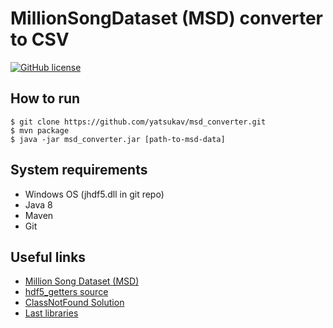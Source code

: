 # MillionSongDataset (MSD) converter to CSV
[![GitHub license](https://img.shields.io/badge/license-Apache%202-blue.svg?style=flat-square)](https://raw.githubusercontent.com/yatsukav/msd_converter/master/LICENSE)

## How to run
```
$ git clone https://github.com/yatsukav/msd_converter.git
$ mvn package
$ java -jar msd_converter.jar [path-to-msd-data]
```

## System requirements
* Windows OS (jhdf5.dll in git repo)
* Java 8
* Maven
* Git

## Useful links
* [Million Song Dataset (MSD)](https://labrosa.ee.columbia.edu/millionsong/)
* [hdf5_getters source](https://github.com/tbertinmahieux/MSongsDB)
* [ClassNotFound Solution](https://stackoverflow.com/questions/36385398/java-hdf5-library-install)
* [Last libraries](https://wiki-bsse.ethz.ch/display/JHDF5/Download+Page)